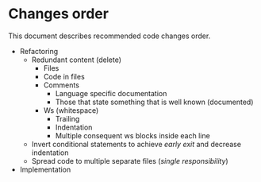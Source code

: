 # Changes order
This document describes recommended code changes order.
- Refactoring
	- Redundant content (delete)
		- Files
		- Code in files
		- Comments
			- Language specific documentation
			- Those that state something that is well known (documented)
		- Ws (whitespace)
			- Trailing
			- Indentation
			- Multiple consequent ws blocks inside each line
	- Invert conditional statements to achieve *early exit* and decrease indentation
	- Spread code to multiple separate files (*single responsibility*)
- Implementation
